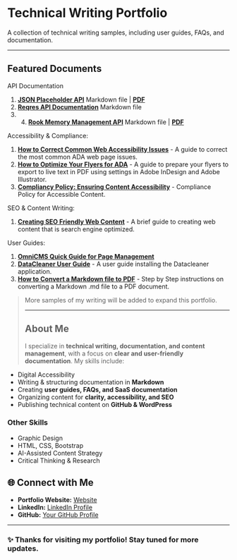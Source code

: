 # Technical Writing Portfolio
A collection of technical writing samples, including user guides, FAQs, and documentation.

---

## Featured Documents

API Documentation

1. **[JSON Placeholder API](./JSONPlaceholder-API-Documnetation.md)** Markdown file | **[PDF](./json-placeholder-api-doc.pdf)** 
2. **[Reqres API Documentation](./Reqres-API-Documentation.md)** Markdown file 
3. 4. **[Rook Memory Management API](./Rook-API-Internal-Memory-Management-System.md)** Markdown file | **[PDF](./Rook-API-Internal-Memory-Mangement-System.pdf)**

Accessibility & Compliance:

1. **[How to Correct Common Web Accessibility Issues](./ada-common-issues.md)** - A guide to correct the most common ADA web page issues.
2. **[How to Optimize Your Flyers for ADA](./flyers)** - A guide to prepare your flyers to export to live text in PDF using settings in Adobe InDesign and Adobe Illustrator.
3. **[Compliancy Policy: Ensuring Content Accessibility](./content-accessibility.md)** - Compliance Policy for Accessible Content. 


SEO & Content Writing:

1. **[Creating SEO Friendly Web Content](./seo-content.md)** - A brief guide to creating web content that is search engine optimized.


User Guides:
1. **[OmniCMS Quick Guide for Page Management](https://github.com/cdpearsontx/cms-quick-reference/blob/main/content-management.md)**
2. **[DataCleaner User Guide](./datacleaner-user-guide.md)** - A user guide installing the Datacleaner application. 
4. **[How to Convert a Markdown file to PDF](./markdown-to-pdf)** - Step by Step instructions on converting a Markdown .md file to a PDF document.




 > More samples of my writing will be added to expand this portfolio.
>
> ---
>
> ## About Me
>
>I specialize in **technical writing, documentation, and content management**, with a focus on **clear and user-friendly documentation**. My skills include:

- Digital Accessibility 
- Writing & structuring documentation in **Markdown**  
- Creating **user guides, FAQs, and SaaS documentation**  
- Organizing content for **clarity, accessibility, and SEO**  
- Publishing technical content on **GitHub & WordPress**

### Other Skills

- Graphic Design
- HTML, CSS, Bootstrap
- AI-Assisted Content Strategy 
- Critical Thinking & Research

## 🌐 Connect with Me

- **Portfolio Website:** [Website](https://cdpearsonwrites.wordpress.com/)  
- **LinkedIn:** [LinkedIn Profile](https://www.linkedin.com/in/cherilyn-pearson-9242448/)  
- **GitHub:** [Your GitHub Profile](https://github.com/cdpearsontx)  

---

### ✨ Thanks for visiting my portfolio! Stay tuned for more updates.
